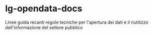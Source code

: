 # lg-opendata-docs
Linee guida recanti regole tecniche per l'apertura dei dati e il riutilizzo dell'informazione del settore pubblico
